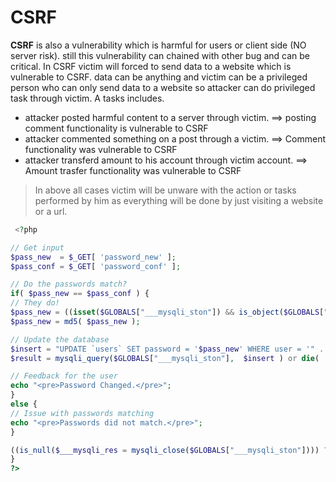 # CSRF
**CSRF** is also a vulnerability which is harmful for users or client side (NO server risk). still this vulnerability can chained with other bug and can be critical. In CSRF victim will forced to send data to a website which is vulnerable to CSRF. data can be anything and victim can be a privileged person who can only send data to a website so attacker can do privileged task through victim. A tasks includes.

- attacker posted harmful content to a server through victim. ==> posting comment functionality is vulnerable to CSRF
- attacker commented something on a post through a victim. ==> Comment functionality was vulnerable to CSRF
- attacker transferd amount to his account through victim account. ==> Amount trasfer functionality was vulnerable to CSRF

> In above all cases victim will be unware with the action or tasks performed by him as everything will be done by just visiting a website or a url. 



```php
 <?php

// Get input
$pass_new  = $_GET[ 'password_new' ];
$pass_conf = $_GET[ 'password_conf' ];

// Do the passwords match?
if( $pass_new == $pass_conf ) {
// They do!
$pass_new = ((isset($GLOBALS["___mysqli_ston"]) && is_object($GLOBALS["___mysqli_ston"])) ? mysqli_real_escape_string($GLOBALS["___mysqli_ston"],  $pass_new ) : ((trigger_error("[MySQLConverterToo] Fix the mysql_escape_string() call! This code does not work.", E_USER_ERROR)) ? "" : ""));
$pass_new = md5( $pass_new );

// Update the database
$insert = "UPDATE `users` SET password = '$pass_new' WHERE user = '" . dvwaCurrentUser() . "';";
$result = mysqli_query($GLOBALS["___mysqli_ston"],  $insert ) or die( '<pre>' . ((is_object($GLOBALS["___mysqli_ston"])) ? mysqli_error($GLOBALS["___mysqli_ston"]) : (($___mysqli_res = mysqli_connect_error()) ? $___mysqli_res : false)) . '</pre>' );

// Feedback for the user
echo "<pre>Password Changed.</pre>";
}
else {
// Issue with passwords matching
echo "<pre>Passwords did not match.</pre>";
}

((is_null($___mysqli_res = mysqli_close($GLOBALS["___mysqli_ston"]))) ? false : $___mysqli_res);
}
?>

```




